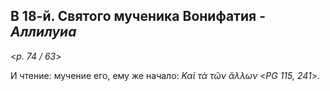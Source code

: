 ## В 18-й. Святого мученика Вонифатия -  *Аллилуиа*

<*p. 74 / 63*>
 
И чтение: мучение его, ему же начало: *Καὶ τὰ τῶν ἄλλων* <*PG 115, 241*>.
